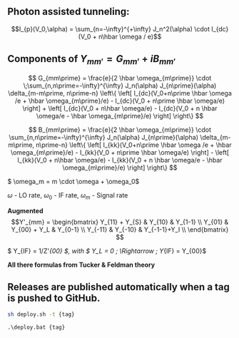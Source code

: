 ## Photon assisted tunneling:

$$I_{p}(V_0,\alpha) = \sum_{n=-\infty}^{+\infty} J_n^2(\alpha) \cdot I_{dc}(V_0 + n\hbar \omega / e)$$

## Components of $Y_{mm\prime} = G_{mm\prime} + i B_{mm\prime}$

$$ G_{mm\prime} = \frac{e}{2 \hbar \omega_{m\prime}} \cdot
\;\sum_{n,n\prime=-\infty}^{\infty} J_n(\alpha) J_{n\prime}(\alpha) \delta_{m-m\prime, n\prime-n}
\left\{ \left[ I_{dc}(V_0+n\prime \hbar \omega /e + \hbar \omega_{m\prime}/e) -
I_{dc}(V_0 + n\prime \hbar \omega/e) \right] +
\left[ I_{dc}(V_0 + n\hbar \omega/e) -
I_{dc}(V_0 + n \hbar \omega/e - \hbar \omega_{m\prime}/e) \right]  \right\}  $$

$$ B_{mm\prime} = \frac{e}{2 \hbar \omega_{m\prime}} \cdot
\sum_{n,n\prime=-\infty}^{\infty} J_n(\alpha) J_{n\prime}(\alpha) \delta_{m-m\prime, n\prime-n}
\left\{ \left[ I_{kk}(V_0+n\prime \hbar \omega /e + \hbar \omega_{m\prime}/e) -
I_{kk}(V_0 + n\prime \hbar \omega/e) \right] -
\left[ I_{kk}(V_0 + n\hbar \omega/e) -
I_{kk}(V_0 + n \hbar \omega/e - \hbar \omega_{m\prime}/e) \right]  \right\}  $$


$ \omega_m = m \cdot \omega + \omega_0$

$\omega$ - LO rate, $\omega_0$ - IF rate, $\omega_m$ - Signal rate


__Augmented__ $$Y'_{mm} =
\begin{bmatrix}
    Y_{11} + Y_{S} & Y_{10} & Y_{1-1}  \\
    Y_{01} & Y_{00} + Y_L & Y_{0-1}   \\
    Y_{-11} & Y_{-10} & Y_{-1-1}+Y_I  \\
\end{bmatrix}
$$

$ Y_{IF} = 1/Z'_{00} $, with $ Y_L = 0 \; \Rightarrow \; Y_{IF} = Y_{00}$



__All there formulas from Tucker & Feldman theory__


## Releases are published automatically when a tag is pushed to GitHub.

```bash
sh deploy.sh -t {tag}
```

```
.\deploy.bat {tag}
```
